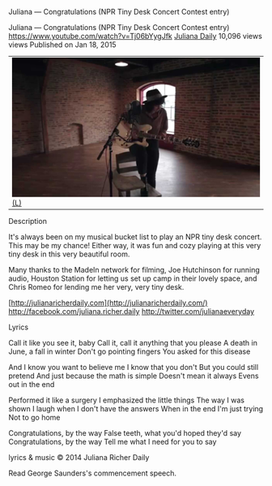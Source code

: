 Juliana — Congratulations (NPR Tiny Desk Concert Contest entry)

Juliana — Congratulations (NPR Tiny Desk Concert Contest entry)
https://www.youtube.com/watch?v=Tj06bYygJfk
[Juliana Daily](https://www.youtube.com/channel/UCRYSDCLEnGdglr7mCu80HWg)
10,096 views views
Published on Jan 18, 2015

|     |
| --- |
| ![maxresdefault.jpg](../_resources/e39763d632cc71b98d32291dd7891fdf.jpg)[(L)](https://www.youtube.com/watch?v=Tj06bYygJfk) |

Description

It's always been on my musical bucket list to play an NPR tiny desk concert. This may be my chance! Either way, it was fun and cozy playing at this very tiny desk in this very beautiful room.

Many thanks to the MadeIn network for filming, Joe Hutchinson for running audio, Houston Station for letting us set up camp in their lovely space, and Chris Romeo for lending me her very, very tiny desk.

[http://julianaricherdaily.com](http://julianaricherdaily.com/)
http://facebook.com/juliana.richer.daily
http://twitter.com/julianaeveryday

Lyrics

Call it like you see it, baby
Call it, call it anything that you please
A death in June, a fall in winter
Don't go pointing fingers
You asked for this disease

And I know you want to believe me
I know that you don't
But you could still pretend
And just because the math is simple
Doesn't mean it always
Evens out in the end

Performed it like a surgery
I emphasized the little things
The way I was shown
I laugh when I don't have the answers
When in the end I'm just trying
Not to go home

Congratulations, by the way
False teeth, what you'd hoped they'd say
Congratulations, by the way
Tell me what I need for you to say

lyrics & music © 2014 Juliana Richer Daily

Read George Saunders's commencement speech.
